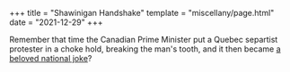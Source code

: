 +++
title = "Shawinigan Handshake"
template = "miscellany/page.html"
date = "2021-12-29"
+++

Remember that time the Canadian Prime Minister put a Quebec separtist protester in a choke hold, breaking the man's tooth, and it then became [a beloved national joke](https://en.wikipedia.org/wiki/Shawinigan_Handshake)?
